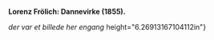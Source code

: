 **Lorenz Frölich: Dannevirke (1855).**

*der var et billede her engang*
height="6.26913167104112in"}
